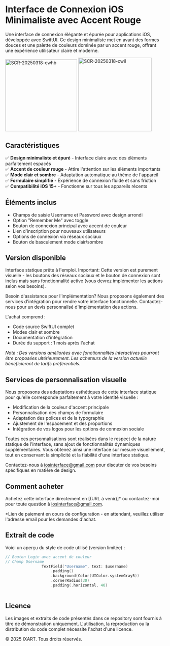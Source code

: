 # Interface de Connexion iOS Minimaliste avec Accent Rouge

Une interface de connexion élégante et épurée pour applications iOS, développée avec SwiftUI. Ce design minimaliste met en avant des formes douces et une palette de couleurs dominée par un accent rouge, offrant une expérience utilisateur claire et moderne.

<img width="226" alt="SCR-20250318-cwhb" src="https://github.com/user-attachments/assets/3808b56b-5c1e-482a-8f64-714e1291dda3" />
<img width="231" alt="SCR-20250318-cwil" src="https://github.com/user-attachments/assets/548538eb-2123-4f56-8c24-ea1cf56f2eee" />

## Caractéristiques
✅ **Design minimaliste et épuré** - Interface claire avec des éléments parfaitement espacés  
✅ **Accent de couleur rouge** - Attire l'attention sur les éléments importants  
✅ **Mode clair et sombre** - Adaptation automatique au thème de l'appareil  
✅ **Formulaire simplifié** - Expérience de connexion fluide et sans friction  
✅ **Compatibilité iOS 15+** - Fonctionne sur tous les appareils récents

## Éléments inclus
- Champs de saisie Username et Password avec design arrondi
- Option "Remember Me" avec toggle
- Bouton de connexion principal avec accent de couleur
- Lien d'inscription pour nouveaux utilisateurs
- Options de connexion via réseaux sociaux
- Bouton de basculement mode clair/sombre

## Version disponible
Interface statique prête à l'emploi. Important: Cette version est purement visuelle - les boutons des réseaux sociaux et le bouton de connexion sont inclus mais sans fonctionnalité active (vous devrez implémenter les actions selon vos besoins).

Besoin d'assistance pour l'implémentation? Nous proposons également des services d'intégration pour rendre votre interface fonctionnelle. Contactez-nous pour un devis personnalisé d'implémentation des actions.


L'achat comprend :
- Code source SwiftUI complet
- Modes clair et sombre
- Documentation d'intégration
- Durée du support : 1 mois après l'achat

*Note : Des versions améliorées avec fonctionnalités interactives pourront être proposées ultérieurement. Les acheteurs de la version actuelle bénéficieront de tarifs préférentiels.*

## Services de personnalisation visuelle
Nous proposons des adaptations esthétiques de cette interface statique pour qu'elle corresponde parfaitement à votre identité visuelle :
- Modification de la couleur d'accent principale
- Personnalisation des champs de formulaire
- Adaptation des polices et de la typographie
- Ajustement de l'espacement et des proportions
- Intégration de vos logos pour les options de connexion sociale

Toutes ces personnalisations sont réalisées dans le respect de la nature statique de l'interface, sans ajout de fonctionnalités dynamiques supplémentaires. Vous obtenez ainsi une interface sur mesure visuellement, tout en conservant la simplicité et la fiabilité d'une interface statique.

Contactez-nous à iosinterface@gmail.com pour discuter de vos besoins spécifiques en matière de design.

## Comment acheter
Achetez cette interface directement en [(URL à venir)]* ou contactez-moi pour toute question à iosinterface@gmail.com.

*Lien de paiement en cours de configuration - en attendant, veuillez utiliser l'adresse email pour les demandes d'achat.

## Extrait de code
Voici un aperçu du style de code utilisé (version limitée) :
```swift
// Bouton Login avec accent de couleur
// Champ Username
                TextField("Username", text: $username)
                    .padding()
                    .background(Color(UIColor.systemGray5))
                    .cornerRadius(30)
                    .padding(.horizontal, 40)
                    
```

## Licence

Les images et extraits de code présentés dans ce repository sont fournis à titre de démonstration uniquement. L'utilisation, la reproduction ou la distribution du code complet nécessite l'achat d'une licence.

© 2025 IXART. Tous droits réservés.


